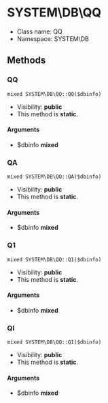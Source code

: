 SYSTEM\DB\QQ
===============






* Class name: QQ
* Namespace: SYSTEM\DB







Methods
-------


### QQ

    mixed SYSTEM\DB\QQ::QQ($dbinfo)





* Visibility: **public**
* This method is **static**.


#### Arguments
* $dbinfo **mixed**



### QA

    mixed SYSTEM\DB\QQ::QA($dbinfo)





* Visibility: **public**
* This method is **static**.


#### Arguments
* $dbinfo **mixed**



### Q1

    mixed SYSTEM\DB\QQ::Q1($dbinfo)





* Visibility: **public**
* This method is **static**.


#### Arguments
* $dbinfo **mixed**



### QI

    mixed SYSTEM\DB\QQ::QI($dbinfo)





* Visibility: **public**
* This method is **static**.


#### Arguments
* $dbinfo **mixed**


